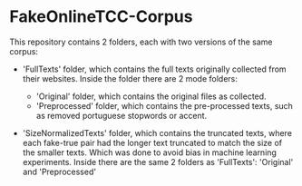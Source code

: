 # FakeOnlineTCC-Corpus

This repository contains 2 folders, each with two versions of the same corpus:
- 'FullTexts' folder, which contains the full texts originally collected from their websites. Inside the folder there are 2 mode folders:
  - 'Original' folder, which contains the original files as collected.
  - 'Preprocessed' folder, which contains the pre-processed texts, such as removed portuguese stopwords or accent.

- 'SizeNormalizedTexts' folder, which contains the truncated texts, where each fake-true pair had the longer text truncated to match the size of the smaller texts. Which was done to avoid bias in machine learning experiments. Inside there are the same 2 folders as 'FullTexts': 'Original' and 'Preprocessed'
